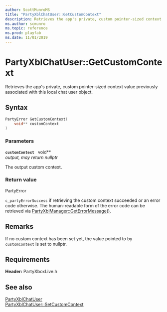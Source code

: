 ```yaml
---
author: ScottMunroMS
title: "PartyXblChatUser::GetCustomContext"
description: Retrieves the app's private, custom pointer-sized context value previously associated with this local chat user object.
ms.author: scmunro
ms.topic: reference
ms.prod: playfab
ms.date: 11/01/2019
---
```


# PartyXblChatUser::GetCustomContext  

Retrieves the app's private, custom pointer-sized context value previously associated with this local chat user object.  

## Syntax  
  
```cpp
PartyError GetCustomContext(  
    void** customContext  
)  
```  
  
### Parameters  
  
**`customContext`** &nbsp; void**  
*output, may return nullptr*  
  
The output custom context.  
  
  
### Return value  
PartyError
  
```c_partyErrorSuccess``` if retrieving the custom context succeeded or an error code otherwise. The human-readable form of the error code can be retrieved via [PartyXblManager::GetErrorMessage()](../../PartyXblManager/methods/partyxblmanager_geterrormessage.md).
  
## Remarks  
  
If no custom context has been set yet, the value pointed to by `customContext` is set to nullptr.
  
## Requirements  
  
**Header:** PartyXboxLive.h
  
## See also  
[PartyXblChatUser](../partyxblchatuser.md)  
[PartyXblChatUser::SetCustomContext](partyxblchatuser_setcustomcontext.md)
  
  
